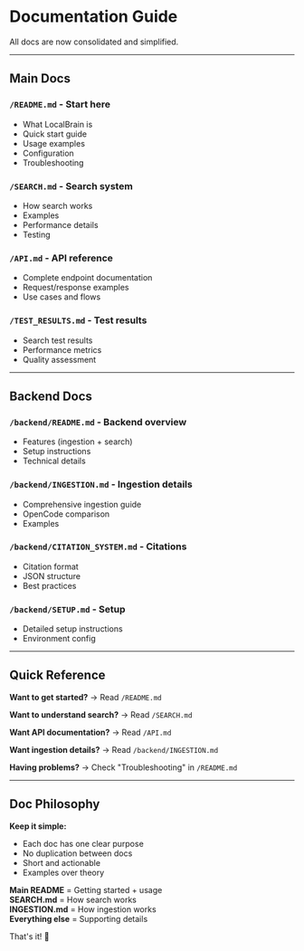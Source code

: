# Documentation Guide

All docs are now consolidated and simplified.

---

## Main Docs

### `/README.md` - Start here
- What LocalBrain is
- Quick start guide
- Usage examples
- Configuration
- Troubleshooting

### `/SEARCH.md` - Search system
- How search works
- Examples
- Performance details
- Testing

### `/API.md` - API reference
- Complete endpoint documentation
- Request/response examples
- Use cases and flows

### `/TEST_RESULTS.md` - Test results
- Search test results
- Performance metrics
- Quality assessment

---

## Backend Docs

### `/backend/README.md` - Backend overview
- Features (ingestion + search)
- Setup instructions
- Technical details

### `/backend/INGESTION.md` - Ingestion details
- Comprehensive ingestion guide
- OpenCode comparison
- Examples

### `/backend/CITATION_SYSTEM.md` - Citations
- Citation format
- JSON structure
- Best practices

### `/backend/SETUP.md` - Setup
- Detailed setup instructions
- Environment config

---

## Quick Reference

**Want to get started?**
→ Read `/README.md`

**Want to understand search?**
→ Read `/SEARCH.md`

**Want API documentation?**
→ Read `/API.md`

**Want ingestion details?**
→ Read `/backend/INGESTION.md`

**Having problems?**
→ Check "Troubleshooting" in `/README.md`

---

## Doc Philosophy

**Keep it simple:**
- Each doc has one clear purpose
- No duplication between docs
- Short and actionable
- Examples over theory

**Main README** = Getting started + usage  
**SEARCH.md** = How search works  
**INGESTION.md** = How ingestion works  
**Everything else** = Supporting details

That's it! 🚀
